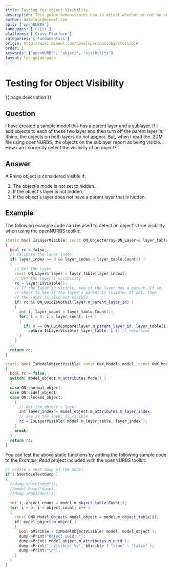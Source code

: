 ```yaml
---
title: Testing for Object Visibility
description: This guide demonstrates how to detect whether or not an object is visible using openNURBS.
author: dalelear@mcneel.com
apis: ['openNURBS']
languages: ['C/C++']
platforms: ['Cross-Platform']
categories: ['Fundamentals']
origin: http://wiki.mcneel.com/developer/onisobjectvisible
order: 1
keywords: ['openNURBS', 'object', 'visibility']
layout: toc-guide-page
---
```


# Testing for Object Visibility

{{ page.description }}

## Question

I have created a sample model this has a parent layer and a sublayer.  If I add objects to each of these two layer and then turn off the parent layer in Rhino, the objects on both layers do not appear.  But, when I read the .3DM file using openNURBS, the objects on the sublayer report as being visible.  How can I correctly detect the visibility of an object?

## Answer

A Rhino object is considered visible if:

1. The object's mode is not set to hidden.
1. If the object's layer is not hidden.
1. If the object's layer does not have a parent layer that is hidden.

## Example

The following example code can be used to detect an object's true visibility when using the openNURBS toolkit:

```cpp
static bool IsLayerVisible( const ON_ObjectArray<ON_Layer>& layer_table, int layer_index )
{
  bool rc = false;
  // Validate the layer index
  if( layer_index >= 0 && layer_index < layer_table.Count() )
  {
    // Get the layer
    const ON_Layer& layer = layer_table[layer_index];
    // Get the layer's visibility
    rc = layer.IsVisible();
    // If the layer is visible, see if the layer has a parent. If so,
    // check to see if the layer's parent is visible. If not, then
    // the layer is also not visible.
    if( rc && ON_UuidIsNotNil(layer.m_parent_layer_id) )
    {
      int i, layer_count = layer_table.Count();
      for( i = 0; i < layer_count; i++ )
      {
        if( 0 == ON_UuidCompare(layer.m_parent_layer_id, layer_table[i].m_layer_id) )
          return IsLayerVisible( layer_table, i ); // recursive
      }
    }
  }
  return rc;
}

static bool IsModelObjectVisible( const ONX_Model& model, const ONX_Model_Object& model_object )
{
  bool rc = false;
  switch( model_object.m_attributes.Mode() )
  {
  case ON::normal_object:
  case ON::idef_object:
  case ON::locked_object:
    {
      // Get the object's layer
      int layer_index = model_object.m_attributes.m_layer_index;
      // See if the layer is visible
      rc = IsLayerVisible( model.m_layer_table, layer_index );
    }
    break;
  }
  return rc;
}
```

You can test the above static functions by adding the following sample code to the *Example_Read* project included with the openNURBS toolkit:

```cpp
// create a text dump of the model
if ( bVerboseTextDump )
{
  //dump->PushIndent();
  //model.Dump(*dump);
  //dump->PopIndent();

  int i, object_count = model.m_object_table.Count();
  for( i = 0; i < object_count; i++ )
  {
    const ONX_Model_Object& model_object = model.m_object_table[i];
    if( model_object.m_object )
    {
      bool bVisible = IsModelObjectVisible( model, model_object );
      dump->Print("Object uuid: ");
      dump->Print( model_object.m_attributes.m_uuid );
      dump->Print(", visible: %s", bVisible ? "true" : "false" );
      dump->Print("\n");
    }
  }
}
```
